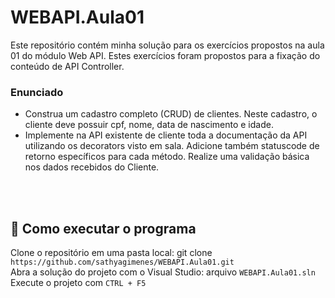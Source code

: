 # WEBAPI.Aula01

Este repositório contém minha solução para os exercícios propostos na aula 01 do módulo Web API. Estes exercícios foram propostos para a fixação do conteúdo de API Controller. <br/>

### Enunciado <br/>
- Construa um cadastro completo (CRUD) de clientes. Neste cadastro, o cliente deve possuir cpf, nome, data de nascimento e idade.
- Implemente na API existente de cliente toda a documentação da API utilizando os decorators visto em sala. Adicione também statuscode de retorno específicos para cada método. Realize uma validação básica nos dados recebidos do Cliente.
<br/>
<br/>

## :hammer: Como executar o programa
Clone o repositório em uma pasta local: git clone `https://github.com/sathyagimenes/WEBAPI.Aula01.git` <br/>
Abra a solução do projeto com o Visual Studio: arquivo `WEBAPI.Aula01.sln` <br/>
Execute o projeto com `CTRL + F5`
